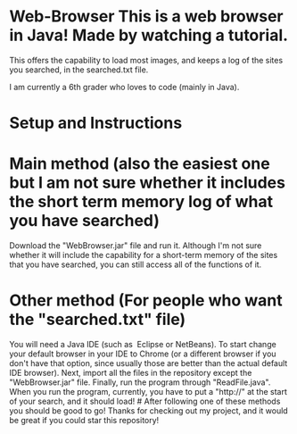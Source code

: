 # Web-Browser This is a web browser in Java! Made by watching a tutorial. 

This offers the capability to load most images, and keeps a log of the sites you searched, in the searched.txt file. 

I am currently a 6th grader who loves to code (mainly in Java). 
# Setup and Instructions 

# Main method (also the easiest one but I am not sure whether it includes the short term memory log of what you have searched)

Download the "WebBrowser.jar" file and run it.
Although I'm not sure whether it will include the capability for a short-term memory of the sites that you have searched, you can still access all of the functions of it. 

# Other method (For people who want the "searched.txt" file) 

You will need a Java IDE (such as  Eclipse or NetBeans). To start change your default browser in your IDE to Chrome (or a different browser if you don't have that option, since usually those are better than the actual default IDE browser). Next, import all the files in the repository except the "WebBrowser.jar" file. Finally, run the program through "ReadFile.java". When you run the program, currently, you have to put a "http://" at the start of your search, and it should load! # After following one of these methods you should be good to go! Thanks for checking out my project, and it would be great if you could star this repository!
